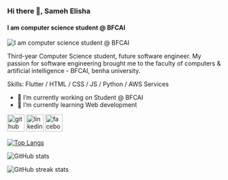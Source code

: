 ### Hi there 👋, Sameh Elisha
#### I am computer science student @ BFCAI
![I am computer science student @ BFCAI](https://camo.githubusercontent.com/2345a9bd18f4445b115cd9c2a9d0ce93e1de9b90b84c1a40c0b21fee63feac74/687474703a2f2f692e696d6775722e636f6d2f5245514b3056552e6a7067)

Third-year Computer Science student, future software engineer. My passion for software engineering brought me to the faculty of computers & artificial intelligence - BFCAI, benha university.

Skills: Flutter / HTML / CSS / JS / Python / AWS Services

- 🔭 I’m currently working on Student @ BFCAI 
- 🌱 I’m currently learning Web development 


[<img src='https://cdn.jsdelivr.net/npm/simple-icons@3.0.1/icons/github.svg' alt='github' height='40'>](https://github.com/0xse)  [<img src='https://cdn.jsdelivr.net/npm/simple-icons@3.0.1/icons/linkedin.svg' alt='linkedin' height='40'>](https://www.linkedin.com/in/0xse/)  [<img src='https://cdn.jsdelivr.net/npm/simple-icons@3.0.1/icons/facebook.svg' alt='facebook' height='40'>](https://www.facebook.com/nullxSE)  

[![Top Langs](https://github-readme-stats.vercel.app/api/top-langs/?username=0xse)](https://github.com/anuraghazra/github-readme-stats)

![GitHub stats](https://github-readme-stats.vercel.app/api?username=0xse&show_icons=true)  

![GitHub streak stats](https://github-readme-streak-stats.herokuapp.com/?user=0xse)  

